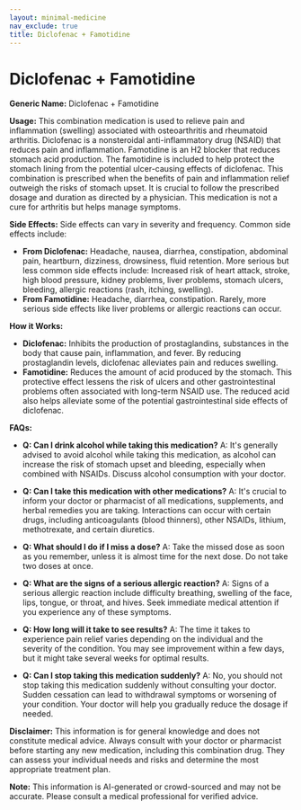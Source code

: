 ```yaml
---
layout: minimal-medicine
nav_exclude: true
title: Diclofenac + Famotidine
---
```


# Diclofenac + Famotidine

**Generic Name:** Diclofenac + Famotidine

**Usage:** This combination medication is used to relieve pain and inflammation (swelling) associated with osteoarthritis and rheumatoid arthritis.  Diclofenac is a nonsteroidal anti-inflammatory drug (NSAID) that reduces pain and inflammation. Famotidine is an H2 blocker that reduces stomach acid production. The famotidine is included to help protect the stomach lining from the potential ulcer-causing effects of diclofenac. This combination is prescribed when the benefits of pain and inflammation relief outweigh the risks of stomach upset.  It is crucial to follow the prescribed dosage and duration as directed by a physician.  This medication is not a cure for arthritis but helps manage symptoms.

**Side Effects:**  Side effects can vary in severity and frequency.  Common side effects include:

* **From Diclofenac:**  Headache, nausea, diarrhea, constipation, abdominal pain, heartburn, dizziness, drowsiness, fluid retention.  More serious but less common side effects include:  Increased risk of heart attack, stroke, high blood pressure, kidney problems, liver problems, stomach ulcers, bleeding, allergic reactions (rash, itching, swelling).
* **From Famotidine:** Headache, diarrhea, constipation.  Rarely, more serious side effects like liver problems or allergic reactions can occur.

**How it Works:**

* **Diclofenac:**  Inhibits the production of prostaglandins, substances in the body that cause pain, inflammation, and fever. By reducing prostaglandin levels, diclofenac alleviates pain and reduces swelling.
* **Famotidine:** Reduces the amount of acid produced by the stomach. This protective effect lessens the risk of ulcers and other gastrointestinal problems often associated with long-term NSAID use.  The reduced acid also helps alleviate some of the potential gastrointestinal side effects of diclofenac.

**FAQs:**

* **Q: Can I drink alcohol while taking this medication?**  A:  It's generally advised to avoid alcohol while taking this medication, as alcohol can increase the risk of stomach upset and bleeding, especially when combined with NSAIDs.  Discuss alcohol consumption with your doctor.

* **Q: Can I take this medication with other medications?** A:  It's crucial to inform your doctor or pharmacist of all medications, supplements, and herbal remedies you are taking.  Interactions can occur with certain drugs, including anticoagulants (blood thinners), other NSAIDs, lithium, methotrexate, and certain diuretics.

* **Q: What should I do if I miss a dose?** A: Take the missed dose as soon as you remember, unless it is almost time for the next dose. Do not take two doses at once.

* **Q: What are the signs of a serious allergic reaction?** A:  Signs of a serious allergic reaction include difficulty breathing, swelling of the face, lips, tongue, or throat, and hives. Seek immediate medical attention if you experience any of these symptoms.

* **Q: How long will it take to see results?** A:  The time it takes to experience pain relief varies depending on the individual and the severity of the condition.  You may see improvement within a few days, but it might take several weeks for optimal results.

* **Q: Can I stop taking this medication suddenly?** A:  No, you should not stop taking this medication suddenly without consulting your doctor.  Sudden cessation can lead to withdrawal symptoms or worsening of your condition.  Your doctor will help you gradually reduce the dosage if needed.

**Disclaimer:** This information is for general knowledge and does not constitute medical advice.  Always consult with your doctor or pharmacist before starting any new medication, including this combination drug. They can assess your individual needs and risks and determine the most appropriate treatment plan.


**Note:** This information is AI-generated or crowd-sourced and may not be accurate. Please consult a medical professional for verified advice.